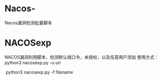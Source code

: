 # Nacos-
Nacos漏洞检测批量脚本
# NACOSexp

NACOS漏洞利用脚本，检测默认弱口令，未授权，以及任意用户添加
使用方式：python3 nacosexp.py -u url

​		python3 nacosexp.py -f filename
